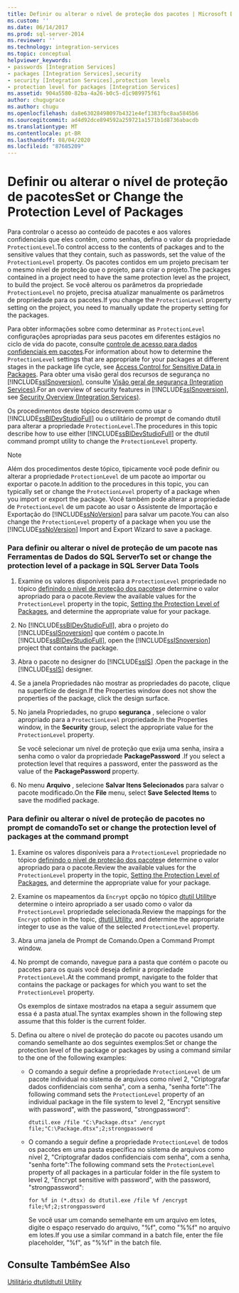 ```yaml
---
title: Definir ou alterar o nível de proteção dos pacotes | Microsoft Docs
ms.custom: ''
ms.date: 06/14/2017
ms.prod: sql-server-2014
ms.reviewer: ''
ms.technology: integration-services
ms.topic: conceptual
helpviewer_keywords:
- passwords [Integration Services]
- packages [Integration Services],security
- security [Integration Services],protection levels
- protection level for packages [Integration Services]
ms.assetid: 904a5580-82ba-4a26-b0c5-d1c989975f61
author: chugugrace
ms.author: chugu
ms.openlocfilehash: da8e63028498097b4321e4ef1383fbc8aa5845b6
ms.sourcegitcommit: ad4d92dce894592a259721a1571b1d8736abacdb
ms.translationtype: MT
ms.contentlocale: pt-BR
ms.lasthandoff: 08/04/2020
ms.locfileid: "87685209"
---
```

# <a name="set-or-change-the-protection-level-of-packages"></a><span data-ttu-id="2df8b-102">Definir ou alterar o nível de proteção de pacotes</span><span class="sxs-lookup"><span data-stu-id="2df8b-102">Set or Change the Protection Level of Packages</span></span>
  <span data-ttu-id="2df8b-103">Para controlar o acesso ao conteúdo de pacotes e aos valores confidenciais que eles contêm, como senhas, defina o valor da propriedade `ProtectionLevel`.</span><span class="sxs-lookup"><span data-stu-id="2df8b-103">To control access to the contents of packages and to the sensitive values that they contain, such as passwords, set the value of the `ProtectionLevel` property.</span></span> <span data-ttu-id="2df8b-104">Os pacotes contidos em um projeto precisam ter o mesmo nível de proteção que o projeto, para criar o projeto.</span><span class="sxs-lookup"><span data-stu-id="2df8b-104">The packages contained in a project need to have the same protection level as the project, to build the project.</span></span> <span data-ttu-id="2df8b-105">Se você alterou os parâmetros da propriedade `ProtectionLevel` no projeto, precisa atualizar manualmente os parâmetros de propriedade para os pacotes.</span><span class="sxs-lookup"><span data-stu-id="2df8b-105">If you change the `ProtectionLevel` property setting on the project, you need to manually update the property setting for the packages.</span></span>  
  
 <span data-ttu-id="2df8b-106">Para obter informações sobre como determinar as `ProtectionLevel` configurações apropriadas para seus pacotes em diferentes estágios no ciclo de vida do pacote, consulte [controle de acesso para dados confidenciais em pacotes](security/access-control-for-sensitive-data-in-packages.md).</span><span class="sxs-lookup"><span data-stu-id="2df8b-106">For information about how to determine the `ProtectionLevel` settings that are appropriate for your packages at different stages in the package life cycle, see [Access Control for Sensitive Data in Packages](security/access-control-for-sensitive-data-in-packages.md).</span></span> <span data-ttu-id="2df8b-107">Para obter uma visão geral dos recursos de segurança no [!INCLUDE[ssISnoversion](../includes/ssisnoversion-md.md)], consulte [Visão geral de segurança &#40;Integration Services&#41;](security/security-overview-integration-services.md).</span><span class="sxs-lookup"><span data-stu-id="2df8b-107">For an overview of security features in [!INCLUDE[ssISnoversion](../includes/ssisnoversion-md.md)], see [Security Overview &#40;Integration Services&#41;](security/security-overview-integration-services.md).</span></span>  
  
 <span data-ttu-id="2df8b-108">Os procedimentos deste tópico descrevem como usar o [!INCLUDE[ssBIDevStudioFull](../includes/ssbidevstudiofull-md.md)] ou o utilitário de prompt de comando dtutil para alterar a propriedade `ProtectionLevel`.</span><span class="sxs-lookup"><span data-stu-id="2df8b-108">The procedures in this topic describe how to use either [!INCLUDE[ssBIDevStudioFull](../includes/ssbidevstudiofull-md.md)] or the dtutil command prompt utility to change the `ProtectionLevel` property.</span></span>  
  
> [!NOTE]  
>  <span data-ttu-id="2df8b-109">Além dos procedimentos deste tópico, tipicamente você pode definir ou alterar a propriedade `ProtectionLevel` de um pacote ao importar ou exportar o pacote.</span><span class="sxs-lookup"><span data-stu-id="2df8b-109">In addition to the procedures in this topic, you can typically set or change the `ProtectionLevel` property of a package when you import or export the package.</span></span> <span data-ttu-id="2df8b-110">Você também pode alterar a propriedade de `ProtectionLevel` de um pacote ao usar o Assistente de Importação e Exportação do [!INCLUDE[ssNoVersion](../includes/ssnoversion-md.md)] para salvar um pacote.</span><span class="sxs-lookup"><span data-stu-id="2df8b-110">You can also change the `ProtectionLevel` property of a package when you use the [!INCLUDE[ssNoVersion](../includes/ssnoversion-md.md)] Import and Export Wizard to save a package.</span></span>  
  
### <a name="to-set-or-change-the-protection-level-of-a-package-in-sql-server-data-tools"></a><span data-ttu-id="2df8b-111">Para definir ou alterar o nível de proteção de um pacote nas Ferramentas de Dados do SQL Server</span><span class="sxs-lookup"><span data-stu-id="2df8b-111">To set or change the protection level of a package in SQL Server Data Tools</span></span>  
  
1.  <span data-ttu-id="2df8b-112">Examine os valores disponíveis para a `ProtectionLevel` propriedade no tópico [definindo o nível de proteção dos pacotes](security/access-control-for-sensitive-data-in-packages.md)e determine o valor apropriado para o pacote.</span><span class="sxs-lookup"><span data-stu-id="2df8b-112">Review the available values for the `ProtectionLevel` property in the topic, [Setting the Protection Level of Packages](security/access-control-for-sensitive-data-in-packages.md), and determine the appropriate value for your package.</span></span>  
  
2.  <span data-ttu-id="2df8b-113">No [!INCLUDE[ssBIDevStudioFull](../includes/ssbidevstudiofull-md.md)], abra o projeto do [!INCLUDE[ssISnoversion](../includes/ssisnoversion-md.md)] que contém o pacote.</span><span class="sxs-lookup"><span data-stu-id="2df8b-113">In [!INCLUDE[ssBIDevStudioFull](../includes/ssbidevstudiofull-md.md)], open the [!INCLUDE[ssISnoversion](../includes/ssisnoversion-md.md)] project that contains the package.</span></span>  
  
3.  <span data-ttu-id="2df8b-114">Abra o pacote no designer do [!INCLUDE[ssIS](../includes/ssis-md.md)] .</span><span class="sxs-lookup"><span data-stu-id="2df8b-114">Open the package in the [!INCLUDE[ssIS](../includes/ssis-md.md)] designer.</span></span>  
  
4.  <span data-ttu-id="2df8b-115">Se a janela Propriedades não mostrar as propriedades do pacote, clique na superfície de design.</span><span class="sxs-lookup"><span data-stu-id="2df8b-115">If the Properties window does not show the properties of the package, click the design surface.</span></span>  
  
5.  <span data-ttu-id="2df8b-116">No janela Propriedades, no grupo **segurança** , selecione o valor apropriado para a `ProtectionLevel` propriedade.</span><span class="sxs-lookup"><span data-stu-id="2df8b-116">In the Properties window, in the **Security** group, select the appropriate value for the `ProtectionLevel` property.</span></span>  
  
     <span data-ttu-id="2df8b-117">Se você selecionar um nível de proteção que exija uma senha, insira a senha como o valor da propriedade **PackagePassword** .</span><span class="sxs-lookup"><span data-stu-id="2df8b-117">If you select a protection level that requires a password, enter the password as the value of the **PackagePassword** property.</span></span>  
  
6.  <span data-ttu-id="2df8b-118">No menu **Arquivo** , selecione **Salvar Itens Selecionados** para salvar o pacote modificado.</span><span class="sxs-lookup"><span data-stu-id="2df8b-118">On the **File** menu, select **Save Selected Items** to save the modified package.</span></span>  
  
### <a name="to-set-or-change-the-protection-level-of-packages-at-the-command-prompt"></a><span data-ttu-id="2df8b-119">Para definir ou alterar o nível de proteção de pacotes no prompt de comando</span><span class="sxs-lookup"><span data-stu-id="2df8b-119">To set or change the protection level of packages at the command prompt</span></span>  
  
1.  <span data-ttu-id="2df8b-120">Examine os valores disponíveis para a `ProtectionLevel` propriedade no tópico [definindo o nível de proteção dos pacotes](security/access-control-for-sensitive-data-in-packages.md)e determine o valor apropriado para o pacote.</span><span class="sxs-lookup"><span data-stu-id="2df8b-120">Review the available values for the `ProtectionLevel` property in the topic, [Setting the Protection Level of Packages](security/access-control-for-sensitive-data-in-packages.md), and determine the appropriate value for your package.</span></span>  
  
2.  <span data-ttu-id="2df8b-121">Examine os mapeamentos da `Encrypt` opção no tópico [dtutil Utility](dtutil-utility.md)e determine o inteiro apropriado a ser usado como o valor da `ProtectionLevel` propriedade selecionada.</span><span class="sxs-lookup"><span data-stu-id="2df8b-121">Review the mappings for the `Encrypt` option in the topic, [dtutil Utility](dtutil-utility.md), and determine the appropriate integer to use as the value of the selected `ProtectionLevel` property.</span></span>  
  
3.  <span data-ttu-id="2df8b-122">Abra uma janela de Prompt de Comando.</span><span class="sxs-lookup"><span data-stu-id="2df8b-122">Open a Command Prompt window.</span></span>  
  
4.  <span data-ttu-id="2df8b-123">No prompt de comando, navegue para a pasta que contém o pacote ou pacotes para os quais você deseja definir a propriedade `ProtectionLevel`.</span><span class="sxs-lookup"><span data-stu-id="2df8b-123">At the command prompt, navigate to the folder that contains the package or packages for which you want to set the `ProtectionLevel` property.</span></span>  
  
     <span data-ttu-id="2df8b-124">Os exemplos de sintaxe mostrados na etapa a seguir assumem que essa é a pasta atual.</span><span class="sxs-lookup"><span data-stu-id="2df8b-124">The syntax examples shown in the following step assume that this folder is the current folder.</span></span>  
  
5.  <span data-ttu-id="2df8b-125">Defina ou altere o nível de proteção do pacote ou pacotes usando um comando semelhante ao dos seguintes exemplos:</span><span class="sxs-lookup"><span data-stu-id="2df8b-125">Set or change the protection level of the package or packages by using a command similar to the one of the following examples:</span></span>  
  
    -   <span data-ttu-id="2df8b-126">O comando a seguir define a propriedade `ProtectionLevel` de um pacote individual no sistema de arquivos como nível 2, "Criptografar dados confidenciais com senha", com a senha, "senha forte":</span><span class="sxs-lookup"><span data-stu-id="2df8b-126">The following command sets the `ProtectionLevel` property of an individual package in the file system to level 2, "Encrypt sensitive with password", with the password, "strongpassword":</span></span>  
  
         `dtutil.exe /file "C:\Package.dtsx" /encrypt file;"C:\Package.dtsx";2;strongpassword`  
  
    -   <span data-ttu-id="2df8b-127">O comando a seguir define a propriedade `ProtectionLevel` de todos os pacotes em uma pasta específica no sistema de arquivos como nível 2, "Criptografar dados confidenciais com senha", com a senha, "senha forte":</span><span class="sxs-lookup"><span data-stu-id="2df8b-127">The following command sets the `ProtectionLevel` property of all packages in a particular folder in the file system to level 2, "Encrypt sensitive with password", with the password, "strongpassword":</span></span>  
  
         `for %f in (*.dtsx) do dtutil.exe /file %f /encrypt file;%f;2;strongpassword`  
  
         <span data-ttu-id="2df8b-128">Se você usar um comando semelhante em um arquivo em lotes, digite o espaço reservado do arquivo, "%f", como "%%f" no arquivo em lotes.</span><span class="sxs-lookup"><span data-stu-id="2df8b-128">If you use a similar command in a batch file, enter the file placeholder, "%f", as "%%f" in the batch file.</span></span>  
  
## <a name="see-also"></a><span data-ttu-id="2df8b-129">Consulte Também</span><span class="sxs-lookup"><span data-stu-id="2df8b-129">See Also</span></span>  
 [<span data-ttu-id="2df8b-130">Utilitário dtutil</span><span class="sxs-lookup"><span data-stu-id="2df8b-130">dtutil Utility</span></span>](dtutil-utility.md)  
  
  
